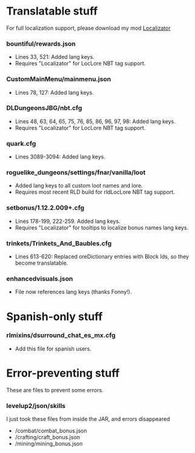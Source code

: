 # Translatable stuff
For full localization support, please download my mod [Localizator](https://www.curseforge.com/minecraft/mc-mods/localizator)  
### bountiful/rewards.json
- Lines 33, 521:  Added lang keys.
- Requires "Localizator" for LocLore NBT tag support.   

### CustomMainMenu/mainmenu.json
- Lines 78, 127: Added lang keys.  

### DLDungeonsJBG/nbt.cfg
- Lines 48, 63, 64, 65, 75, 76, 85, 86, 96, 97, 98: Added lang keys.
- Requires "Localizator" for LocLore NBT tag support.    
  
### quark.cfg
- Lines 3089-3094: Added lang keys.  

### roguelike_dungeons/settings/fnar/vanilla/loot
- Added lang keys to all custom loot names and lore.
- Requires most recent RLD build for rldLocLore NBT tag support.

### setbonus/1.12.2.009+.cfg
- Lines 178-199, 222-259. Added lang keys.
- Requires "Localizator" for tooltips to localize bonus names lang keys.  

### trinkets/Trinkets_And_Baubles.cfg
- Lines 613-620: Replaced oreDictionary entries with Block Ids, so they become translatable.

### enhancedvisuals.json
- File now references lang keys (thanks Fonny!).  

# Spanish-only stuff
### rlmixins/dsurround_chat_es_mx.cfg
- Add this file for spanish users.  

# Error-preventing stuff
These are files to prevent some errors.
### levelup2/json/skills
I just took these files from inside the JAR, and errors disappeared
- /combat/combat_bonus.json
- /crafting/craft_bonus.json
- /mining/mining_bonus.json

